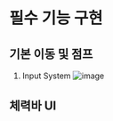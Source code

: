 # 필수 기능 구현
## 기본 이동 및 점프
1. Input System
   ![image](https://github.com/user-attachments/assets/4021874f-805d-4474-b439-7ec0fe2d3441)
   
## 체력바 UI

